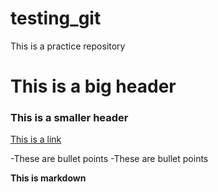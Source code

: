 # testing_git
This is a practice repository
# This is a big header
### This is a smaller header

[This is a link](http://codingnomads.co)

-These are bullet points
-These are bullet points

**This is markdown**
